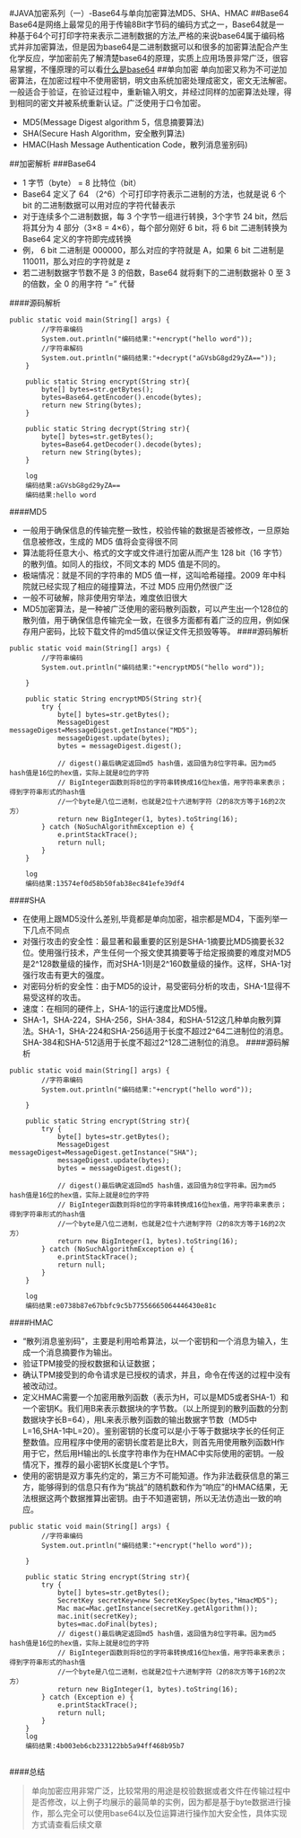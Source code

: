 #JAVA加密系列（一）-Base64与单向加密算法MD5、SHA、HMAC
##Base64
Base64是网络上最常见的用于传输8Bit字节码的编码方式之一，Base64就是一种基于64个可打印字符来表示二进制数据的方法,严格的来说base64属于编码格式并非加密算法，但是因为base64是二进制数据可以和很多的加密算法配合产生化学反应，学加密前先了解清楚base64的原理，实质上应用场景非常广泛，很容易掌握，不懂原理的可以看[什么是base64](https://blog.csdn.net/qq_20545367/article/details/79538530)
##单向加密
单向加密又称为不可逆加密算法，在加密过程中不使用密钥，明文由系统加密处理成密文，密文无法解密。一般适合于验证，在验证过程中，重新输入明文，并经过同样的加密算法处理，得到相同的密文并被系统重新认证。广泛使用于口令加密。
 + MD5(Message Digest algorithm 5，信息摘要算法)
 + SHA(Secure Hash Algorithm，安全散列算法)
 + HMAC(Hash Message Authentication Code，散列消息鉴别码)
 
 ##加密解析
 ###Base64
 + 1 字节（byte） = 8 比特位（bit）
 + Base64 定义了 64 （2^6）个可打印字符表示二进制的方法，也就是说 6 个 bit 的二进制数据可以用对应的字符代替表示
 + 对于连续多个二进制数据，每 3 个字节一组进行转换，3个字节 24 bit，然后将其分为 4 部分（3×8 = 4×6），每个部分刚好 6 bit，将 6 bit 二进制转换为 Base64 定义的字符即完成转换
 + 例， 6 bit 二进制是 000000，那么对应的字符就是 A，如果 6 bit 二进制是 110011，那么对应的字符就是 z
 + 若二进制数据字节数不是 3 的倍数，Base64 就将剩下的二进制数据补 0 至 3 的倍数，全 0 的用字符 “=” 代替
 
####源码解析
~~~
public static void main(String[] args) {
        //字符串编码
        System.out.println("编码结果:"+encrypt("hello word"));
        //字符串解码
        System.out.println("编码结果:"+decrypt("aGVsbG8gd29yZA=="));
    }

    public static String encrypt(String str){
        byte[] bytes=str.getBytes();
        bytes=Base64.getEncoder().encode(bytes);
        return new String(bytes);
    }

    public static String decrypt(String str){
        byte[] bytes=str.getBytes();
        bytes=Base64.getDecoder().decode(bytes);
        return new String(bytes);
    }
    
    log
    编码结果:aGVsbG8gd29yZA==
    编码结果:hello word
~~~
####MD5
+ 一般用于确保信息的传输完整一致性，校验传输的数据是否被修改，一旦原始信息被修改，生成的 MD5 值将会变得很不同
+ 算法能将任意大小、格式的文字或文件进行加密从而产生 128 bit（16 字节）的散列值。如同人的指纹，不同文本的 MD5 值是不同的。
+ 极端情况：就是不同的字符串的 MD5 值一样，这叫哈希碰撞。2009 年中科院就已经实现了相应的碰撞算法，不过 MD5 应用仍然很广泛
+ 一般不可破解，除非使用穷举法，难度依旧很大
+ MD5加密算法，是一种被广泛使用的密码散列函数，可以产生出一个128位的散列值，用于确保信息传输完全一致，在很多方面都有着广泛的应用，例如保存用户密码，比较下载文件的md5值以保证文件无损毁等等。
####源码解析
~~~
public static void main(String[] args) {
        //字符串编码
        System.out.println("编码结果:"+encryptMD5("hello word"));

    }

    public static String encryptMD5(String str){
        try {
            byte[] bytes=str.getBytes();
            MessageDigest messageDigest=MessageDigest.getInstance("MD5");
            messageDigest.update(bytes);
            bytes = messageDigest.digest();

            // digest()最后确定返回md5 hash值，返回值为8位字符串。因为md5 hash值是16位的hex值，实际上就是8位的字符
            // BigInteger函数则将8位的字符串转换成16位hex值，用字符串来表示；得到字符串形式的hash值
            //一个byte是八位二进制，也就是2位十六进制字符（2的8次方等于16的2次方）
            return new BigInteger(1, bytes).toString(16);
        } catch (NoSuchAlgorithmException e) {
            e.printStackTrace();
            return null;
        }
    }
    
    log 
    编码结果:13574ef0d58b50fab38ec841efe39df4
~~~
####SHA
+ 在使用上跟MD5没什么差别,毕竟都是单向加密，祖宗都是MD4，下面列举一下几点不同点
+ 对强行攻击的安全性：最显著和最重要的区别是SHA-1摘要比MD5摘要长32 位。使用强行技术，产生任何一个报文使其摘要等于给定报摘要的难度对MD5是2^128数量级的操作，而对SHA-1则是2^160数量级的操作。这样，SHA-1对强行攻击有更大的强度。
+ 对密码分析的安全性：由于MD5的设计，易受密码分析的攻击，SHA-1显得不易受这样的攻击。
+ 速度：在相同的硬件上，SHA-1的运行速度比MD5慢。
+ SHA-1，SHA-224，SHA-256，SHA-384，和SHA-512这几种单向散列算法。SHA-1，SHA-224和SHA-256适用于长度不超过2^64二进制位的消息。SHA-384和SHA-512适用于长度不超过2^128二进制位的消息。
####源码解析
~~~
public static void main(String[] args) {
        //字符串编码
        System.out.println("编码结果:"+encrypt("hello word"));

    }

    public static String encrypt(String str){
        try {
            byte[] bytes=str.getBytes();
            MessageDigest messageDigest=MessageDigest.getInstance("SHA");
            messageDigest.update(bytes);
            bytes = messageDigest.digest();

            // digest()最后确定返回md5 hash值，返回值为8位字符串。因为md5 hash值是16位的hex值，实际上就是8位的字符
            // BigInteger函数则将8位的字符串转换成16位hex值，用字符串来表示；得到字符串形式的hash值
            //一个byte是八位二进制，也就是2位十六进制字符（2的8次方等于16的2次方）
            return new BigInteger(1, bytes).toString(16);
        } catch (NoSuchAlgorithmException e) {
            e.printStackTrace();
            return null;
        }
    }
    
    log
    编码结果:e0738b87e67bbfc9c5b77556665064446430e81c
~~~
####HMAC
+ “散列消息鉴别码”，主要是利用哈希算法，以一个密钥和一个消息为输入，生成一个消息摘要作为输出。
+  验证TPM接受的授权数据和认证数据；
+ 确认TPM接受到的命令请求是已授权的请求，并且，命令在传送的过程中没有被改动过。
+ 定义HMAC需要一个加密用散列函数（表示为H，可以是MD5或者SHA-1）和一个密钥K。我们用B来表示数据块的字节数。（以上所提到的散列函数的分割数据块字长B=64），用L来表示散列函数的输出数据字节数（MD5中L=16,SHA-1中L=20）。鉴别密钥的长度可以是小于等于数据块字长的任何正整数值。应用程序中使用的密钥长度若是比B大，则首先用使用散列函数H作用于它，然后用H输出的L长度字符串作为在HMAC中实际使用的密钥。一般情况下，推荐的最小密钥K长度是L个字节。
+  使用的密钥是双方事先约定的，第三方不可能知道。作为非法截获信息的第三方，能够得到的信息只有作为“挑战”的随机数和作为“响应”的HMAC结果，无法根据这两个数据推算出密钥。由于不知道密钥，所以无法仿造出一致的响应。
~~~
public static void main(String[] args) {
        //字符串编码
        System.out.println("编码结果:"+encrypt("hello word"));

    }

    public static String encrypt(String str){
        try {
            byte[] bytes=str.getBytes();
            SecretKey secretKey=new SecretKeySpec(bytes,"HmacMD5");
            Mac mac=Mac.getInstance(secretKey.getAlgorithm());
            mac.init(secretKey);
            bytes=mac.doFinal(bytes);
            // digest()最后确定返回md5 hash值，返回值为8位字符串。因为md5 hash值是16位的hex值，实际上就是8位的字符
            // BigInteger函数则将8位的字符串转换成16位hex值，用字符串来表示；得到字符串形式的hash值
            //一个byte是八位二进制，也就是2位十六进制字符（2的8次方等于16的2次方）
            return new BigInteger(1, bytes).toString(16);
        } catch (Exception e) {
            e.printStackTrace();
            return null;
        }
    }
    log 
    编码结果:4b003eb6cb233122bb5a94ff468b95b7
    
~~~
####总结
> 单向加密应用非常广泛，比较常用的用途是校验数据或者文件在传输过程中是否修改，以上例子均展示的最简单的实例，因为都是基于byte数据进行操作，那么完全可以使用base64以及位运算进行操作加大安全性，具体实现方式请查看后续文章

